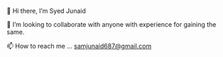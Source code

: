 
👋 Hi there, I’m Syed Junaid

💞️ I’m looking to collaborate with anyone with experience for gaining the same.

📫 How to reach me ... samjunaid687@gmail.com

